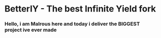 # BetterIY - The best Infinite Yield fork
### Hello, i am Malrous here and today i deliver the BIGGEST project ive ever made
